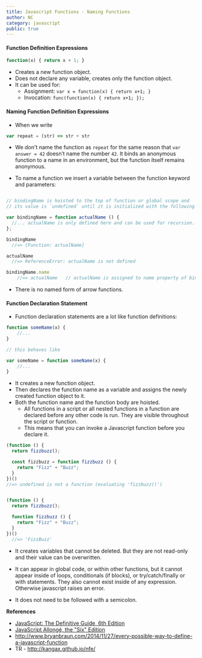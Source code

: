 ```yaml
---
title: Javascript Functions - Naming Functions
author: NC
category: javascript
public: true
---
```


#### Function Definition Expressions


```js
function(x) { return x + 1; }
```

- Creates a new function object.
- Does not declare any variable, creates only the function object.
- It can be used for:
	- Assignment: `var x = function(x) { return x+1; }`
	- Invocation: `func(function(x) { return x+1; });`


#### Naming Function Definition Expressions


- When we write
```js
var repeat = (str) => str + str
```

- We don't name the function as `repeat` for the same reason that `var answer = 42` doesn’t name the number `42`. It binds an anonymous function to a name in an environment, but the function itself remains anonymous.

- To name a function we insert a variable between the function keyword and parameters:

```js

// bindingName is hoisted to the top of function or global scope and
// its value is `undefined` until it is initialized with the following function definition expression.

var bindingName = function actualName () {
  //... actualName is only defined here and can be used for recursion.
};

bindingName
  //=> [Function: actualName]

actualName
  //=> ReferenceError: actualName is not defined

bindingName.name
	//=> actualName   // actualName is assigned to name property of bindingName.
```

- There is no named form of arrow functions.


#### Function Declaration Statement

- Function declaration statements are a lot like function definitions:

```js
function someName(x) {
	//...
}

// this behaves like

var someName = function someName(x) {
	//...
}
```

- It creates a new function object.
- Then declares the function name as a variable and assigns the newly created function object to it.
- Both the function name and the function body are hoisted.
	- All functions in a script or all nested functions in a function are declared before any other code is run. They are visible throughout the script or function.
	- This means that you can invoke a Javascript function before you declare it.

```js
(function () {
  return fizzbuzz();

  const fizzbuzz = function fizzbuzz () {
    return "Fizz" + "Buzz";
  }
})()
//=> undefined is not a function (evaluating 'fizzbuzz()')


(function () {
  return fizzbuzz();

  function fizzbuzz () {
    return "Fizz" + "Buzz";
  }
})()
  //=> 'FizzBuzz'
```

- It creates variables that cannot be deleted. But they are not read-only and their value can be overwritten.

- It can appear in global code, or within other functions, but it cannot appear inside of loops, conditionals (if blocks), or try/catch/finally or with statements. They also cannot exist inside of any expression. Otherwise javascript raises an error.

- It does not need to be followed with a semicolon.

**References**

- [JavaScript: The Definitive Guide, 6th Edition](http://shop.oreilly.com/product/9780596805531.do)
- [JavaScript Allongé, the "Six" Edition](https://leanpub.com/javascriptallongesix/read)
- <http://www.bryanbraun.com/2014/11/27/every-possible-way-to-define-a-javascript-function>
- TR - <http://kangax.github.io/nfe/>

